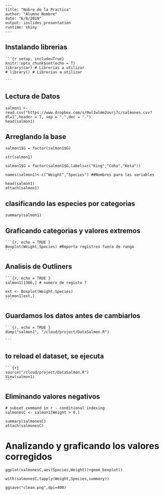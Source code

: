     ---
    title: "Nobre de la Practica"
    author: "Alumno Nombre"
    date: "6/8/2019"
    output: ioslides_presentation
    runtime: shiny
    ---

## Instalando librerias

    ```{r setup, include=True}
    knitr::opts_chunk$set(echo = T)
    library(car) # Librerias a utilizar
    # library() # Librerias a utilizar

    ```

## Lectura de Datos

```{r}
salmon1 <- read.csv("https://www.dropbox.com/s/8wl1wlmm2ourj7c/salmones.csv?dl=1",header = T, sep = ",",dec = ".")
head(salmon1)
```

## Arreglando la base

```{r}
salmon1$G = factor(salmon1$G)

str(salmon1)

salmon1$G = factor(salmon1$G,labels=c("King","Coho","Keta"))

names(salmon1)<-c("Weight","Species") ##Nombres para las variables

head(salmon1)
attach(salmon1)

```

## clasificando las especies por categorias

```{r}
summary(salmon1) 
```

## Graficando categorias y valores extremos

    ```{r, echo = TRUE }
    Boxplot(Weight,Species) #Reporta registros fuera de rango
    ```

## Analisis de Outliners 

    ```{r, echo = TRUE }
    salmon1[1386,] # numero de registo ?

    ext <- Boxplot(Weight,Species)
    salmon1[ext,]
    ```

## Guardamos los datos antes de cambiarlos

    ```{r, echo = TRUE }
    dump("salmon1", "/cloud/project/DataSalmon.R")

    ```

## to reload el dataset, se ejecuta

    ```{r}
    source("/cloud/project/DataSalmon.R")
    View(salmon1)
    ```

## Eliminando valores negativos

```{r}
# subset command in r - conditional indexing
salmonesC <- salmon1[Weight > 0,]

summary(salmonesC)
attach(salmonesC)
```

# Analizando y graficando los valores corregidos

```{r}
ggplot(salmonesC,aes(Species,Weight))+geom_boxplot()

with(salmonesC,tapply(Weight,Species,summary))

ggsave("clean.png",dpi=400)

```


